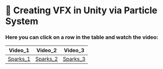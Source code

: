 # 🌟 Creating VFX in Unity via Particle System

 ### Here you can click on a row in the table and watch the video:

| **Video_1** | **Video_2** | **Video_3** |
|------------|------------|------------|
| [Sparks_1](https://www.dropbox.com/preview/Sparks.mp4?context=content_suggestions&role=personal) | [Sparks_2](https://vimeo.com/1048390109?share=copy) | [Sparks_3](https://vimeo.com/1051656686?share=copy) |




